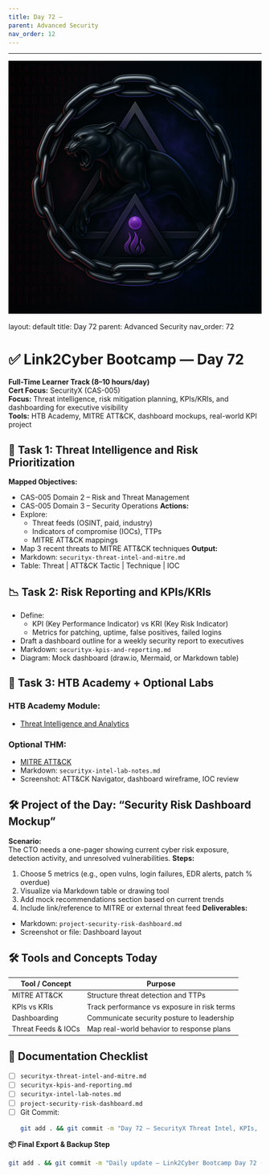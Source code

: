 ```yaml
---
title: Day 72 –
parent: Advanced Security
nav_order: 12
---
```

---
![Panther Icon](/assets/icons/icon-cyber-panther.png)

layout: default
title: Day 72
parent: Advanced Security
nav_order: 72

# ✅ Link2Cyber Bootcamp — Day 72
**Full-Time Learner Track (8–10 hours/day)**  
**Cert Focus:** SecurityX (CAS-005)  
**Focus:** Threat intelligence, risk mitigation planning, KPIs/KRIs, and dashboarding for executive visibility  
**Tools:** HTB Academy, MITRE ATT&CK, dashboard mockups, real-world KPI project
## 🧠 Task 1: Threat Intelligence and Risk Prioritization
**Mapped Objectives:**  
- CAS-005 Domain 2 – Risk and Threat Management  
- CAS-005 Domain 3 – Security Operations
**Actions:**  
- Explore:
  - Threat feeds (OSINT, paid, industry)  
  - Indicators of compromise (IOCs), TTPs  
  - MITRE ATT&CK mappings  
- Map 3 recent threats to MITRE ATT&CK techniques
**Output:**  
- Markdown: `securityx-threat-intel-and-mitre.md`  
- Table: Threat | ATT&CK Tactic | Technique | IOC
## 📉 Task 2: Risk Reporting and KPIs/KRIs
- Define:
  - KPI (Key Performance Indicator) vs KRI (Key Risk Indicator)  
  - Metrics for patching, uptime, false positives, failed logins  
- Draft a dashboard outline for a weekly security report to executives
- Markdown: `securityx-kpis-and-reporting.md`  
- Diagram: Mock dashboard (draw.io, Mermaid, or Markdown table)
## 🧪 Task 3: HTB Academy + Optional Labs
### HTB Academy Module:
- [Threat Intelligence and Analytics](https://academy.hackthebox.com/module/166)
### Optional THM:
- [MITRE ATT&CK](https://tryhackme.com/room/mitreattack)
- Markdown: `securityx-intel-lab-notes.md`  
- Screenshot: ATT&CK Navigator, dashboard wireframe, IOC review
## 🛠️ Project of the Day: “Security Risk Dashboard Mockup”
**Scenario:**  
The CTO needs a one-pager showing current cyber risk exposure, detection activity, and unresolved vulnerabilities.
**Steps:**  
1. Choose 5 metrics (e.g., open vulns, login failures, EDR alerts, patch % overdue)  
2. Visualize via Markdown table or drawing tool  
3. Add mock recommendations section based on current trends  
4. Include link/reference to MITRE or external threat feed
**Deliverables:**  
- Markdown: `project-security-risk-dashboard.md`  
- Screenshot or file: Dashboard layout
## 🛠️ Tools and Concepts Today
| Tool / Concept       | Purpose                                        |
|----------------------|------------------------------------------------|
| MITRE ATT&CK         | Structure threat detection and TTPs           |
| KPIs vs KRIs         | Track performance vs exposure in risk terms   |
| Dashboarding         | Communicate security posture to leadership    |
| Threat Feeds & IOCs  | Map real-world behavior to response plans     |
## 📁 Documentation Checklist
- [ ] `securityx-threat-intel-and-mitre.md`  
- [ ] `securityx-kpis-and-reporting.md`  
- [ ] `securityx-intel-lab-notes.md`  
- [ ] `project-security-risk-dashboard.md`  
- [ ] Git Commit:
  ```bash
  git add . && git commit -m "Day 72 – SecurityX Threat Intel, KPIs, and Dashboards" && git push origin main
  ```
**📦 Final Export & Backup Step**
```bash
git add . && git commit -m "Daily update – Link2Cyber Bootcamp Day 72 (SecurityX KPIs and MITRE)" && git push origin main
```
